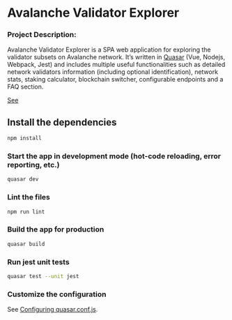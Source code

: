 # Avalanche Validator Explorer

### Project Description:
 Avalanche Validator Explorer is a SPA web application for exploring the validator subsets on Avalanche network. It’s written in
 [Quasar](https://quasar.dev/) (Vue, Nodejs, Webpack, Jest) and includes multiple useful functionalities such as detailed network validators information (including optional identification), network stats, staking calculator, blockchain switcher, configurable endpoints and a FAQ section.
 
 [See](http://ava-validator-explorer.herokuapp.com/#/)

## Install the dependencies
```bash
npm install
```
### Start the app in development mode (hot-code reloading, error reporting, etc.)
```bash
quasar dev
```

### Lint the files
```bash
npm run lint
```

### Build the app for production
```bash
quasar build
```

### Run jest unit tests
```bash
quasar test --unit jest
```

### Customize the configuration
See [Configuring quasar.conf.js](https://quasar.dev/quasar-cli/quasar-conf-js).
